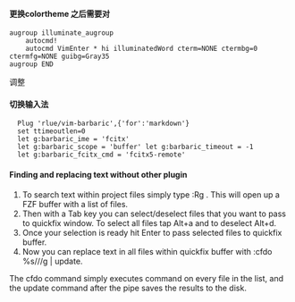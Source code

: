 #### 更换colortheme 之后需要对

```
augroup illuminate_augroup
    autocmd!
    autocmd VimEnter * hi illuminatedWord cterm=NONE ctermbg=0 ctermfg=NONE guibg=Gray35
augroup END
```
调整

#### 切换输入法
```
  Plug 'rlue/vim-barbaric',{'for':'markdown'}
  set ttimeoutlen=0
  let g:barbaric_ime = 'fcitx'
  let g:barbaric_scope = 'buffer' let g:barbaric_timeout = -1
  let g:barbaric_fcitx_cmd = 'fcitx5-remote'
```

#### Finding and replacing text without other plugin
1. To search text within project files simply type :Rg <text>. This will open up a FZF buffer with a list of files.
2. Then with a Tab key you can select/deselect files that you want to pass to quickfix window. To select all files tap Alt+a and to deselect Alt+d.
3. Once your selection is ready hit Enter to pass selected files to quickfix buffer.
4. Now you can replace text in all files within quickfix buffer with :cfdo %s/<text to search>/<text to replace with>/g | update.

The cfdo command simply executes command on every file in the list, and the update command after the pipe saves the results to the disk.
